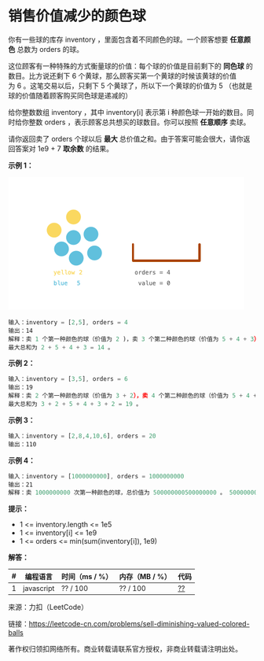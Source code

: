 # 销售价值减少的颜色球

你有一些球的库存 inventory ，里面包含着不同颜色的球。一个顾客想要 **任意颜色** 总数为 orders 的球。

这位顾客有一种特殊的方式衡量球的价值：每个球的价值是目前剩下的 **同色球** 的数目。比方说还剩下 6 个黄球，那么顾客买第一个黄球的时候该黄球的价值为 6 。这笔交易以后，只剩下 5 个黄球了，所以下一个黄球的价值为 5 （也就是球的价值随着顾客购买同色球是递减的）

给你整数数组 inventory ，其中 inventory[i] 表示第 i 种颜色球一开始的数目。同时给你整数 orders ，表示顾客总共想买的球数目。你可以按照 **任意顺序** 卖球。

请你返回卖了 orders 个球以后 **最大** 总价值之和。由于答案可能会很大，请你返回答案对 1e9 + 7 **取余数** 的结果。

**示例 1：**

![示例1](./eg1.gif)

``` javascript
输入：inventory = [2,5], orders = 4
输出：14
解释：卖 1 个第一种颜色的球（价值为 2 )，卖 3 个第二种颜色的球（价值为 5 + 4 + 3）。
最大总和为 2 + 5 + 4 + 3 = 14 。
```

**示例 2：**

``` javascript
输入：inventory = [3,5], orders = 6
输出：19
解释：卖 2 个第一种颜色的球（价值为 3 + 2），卖 4 个第二种颜色的球（价值为 5 + 4 + 3 + 2）。
最大总和为 3 + 2 + 5 + 4 + 3 + 2 = 19 。
```

**示例 3：**

``` javascript
输入：inventory = [2,8,4,10,6], orders = 20
输出：110
```

**示例 4：**

``` javascript
输入：inventory = [1000000000], orders = 1000000000
输出：21
解释：卖 1000000000 次第一种颜色的球，总价值为 500000000500000000 。 500000000500000000 对 109 + 7 取余为 21 。
```

**提示：**

- 1 <= inventory.length <= 1e5
- 1 <= inventory[i] <= 1e9
- 1 <= orders <= min(sum(inventory[i]), 1e9)

**解答：**

**#**|**编程语言**|**时间（ms / %）**|**内存（MB / %）**|**代码**
--|--|--|--|--
1|javascript|?? / 100|?? / 100|[??](./javascript/ac_v1.js)

来源：力扣（LeetCode）

链接：https://leetcode-cn.com/problems/sell-diminishing-valued-colored-balls

著作权归领扣网络所有。商业转载请联系官方授权，非商业转载请注明出处。

